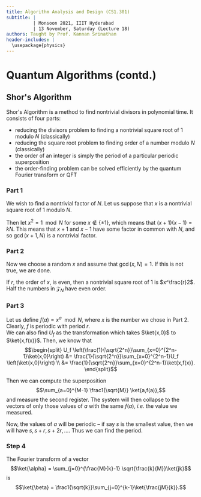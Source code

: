 ```yaml
---
title: Algorithm Analysis and Design (CS1.301)
subtitle: |
          | Monsoon 2021, IIIT Hyderabad
          | 13 November, Saturday (Lecture 18)
authors: Taught by Prof. Kannan Srinathan
header-includes: |
  \usepackage{physics}
---
```


# Quantum Algorithms (contd.)
## Shor's Algorithm
Shor's Algorithm is a method to find nontrivial divisors in polynomial time. It consists of four parts:

* reducing the divisors problem to finding a nontrivial square root of 1 modulo $N$ (classically)
* reducing the square root problem to finding order of a number modulo $N$ (classically)
* the order of an integer is simply the period of a particular periodic superposition
* the order-finding problem can be solved efficiently by the quantum Fourier transform or QFT

### Part 1
We wish to find a nontrivial factor of $N$. Let us suppose that $x$ is a nontrivial square root of 1 modulo $N$.  

Then let $x^2 = 1 \mod N$ for some $x \notin \{\pm 1\}$, which means that $(x+1)(x-1) = kN$. This means that $x+1$ and $x-1$ have some factor in common with $N$, and so $\gcd(x+1,N)$ is a nontrivial factor.

### Part 2
Now we choose a random $x$ and assume that $\gcd(x,N) = 1$. If this is not true, we are done.  

If $r$, the order of $x$, is even, then a nontrivial square root of 1 is $x^\frac{r}2$. Half the numbers in $\mathcal{Z}_N$ have even order.

### Part 3
Let us define $f(a) = x^a \mod N$, where $x$ is the number we chose in Part 2. Clearly, $f$ is periodic with period $r$.  
We can also find $U_f$ as the transformation which takes $\ket{x,0}$ to $\ket{x,f(x)}$. Then, we know that
$$\begin{split}
U_f \left(\frac{1}{\sqrt{2^n}}\sum_{x=0}^{2^n-1}\ket{x,0}\right) &= \frac{1}{\sqrt{2^n}}\sum_{x=0}^{2^n-1}U_f \left(\ket{x,0}\right) \\
&= \frac{1}{\sqrt{2^n}}\sum_{x=0}^{2^n-1}\ket{x,f(x)}. \end{split}$$

Then we can compute the superposition
$$\sum_{a=0}^{M-1} \frac1{\sqrt{M}} \ket{a,f(a)},$$
and measure the second register. The system will then collapse to the vectors of only those values of $a$ with the same $f(a)$, *i.e.* the value we measured.  

Now, the values of $a$ will be periodic – if say $s$ is the smallest value, then we will have $s, s+r, s+2r, \dots$. Thus we can find the period.

### Step 4
The Fourier transform of a vector
$$\ket{\alpha} = \sum_{j=0}^{\frac{M}{k}-1} \sqrt{\frac{k}{M}}\ket{jk}$$
is
$$\ket{\beta} = \frac1{\sqrt{k}}\sum_{j=0}^{k-1}\ket{\frac{jM}{k}}.$$
